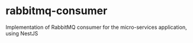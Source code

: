 # rabbitmq-consumer
Implementation of RabbitMQ consumer for the micro-services application, using NestJS
